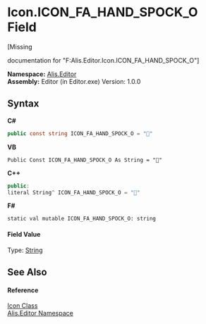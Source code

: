 # Icon.ICON_FA_HAND_SPOCK_O Field
 

\[Missing <summary> documentation for "F:Alis.Editor.Icon.ICON_FA_HAND_SPOCK_O"\]

**Namespace:**&nbsp;<a href="b150ade4-39de-a232-5f06-d3cdc1b2c538">Alis.Editor</a><br />**Assembly:**&nbsp;Editor (in Editor.exe) Version: 1.0.0

## Syntax

**C#**<br />
``` C#
public const string ICON_FA_HAND_SPOCK_O = ""
```

**VB**<br />
``` VB
Public Const ICON_FA_HAND_SPOCK_O As String = ""
```

**C++**<br />
``` C++
public:
literal String^ ICON_FA_HAND_SPOCK_O = ""
```

**F#**<br />
``` F#
static val mutable ICON_FA_HAND_SPOCK_O: string
```


#### Field Value
Type: <a href="https://docs.microsoft.com/dotnet/api/system.string" target="_blank">String</a>

## See Also


#### Reference
<a href="cc0f883c-67f8-f772-c6d7-a60b129f22a7">Icon Class</a><br /><a href="b150ade4-39de-a232-5f06-d3cdc1b2c538">Alis.Editor Namespace</a><br />